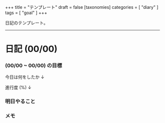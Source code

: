 +++
title = "テンプレート"
draft = false
[taxonomies]
  categories = [ "diary" ]
  tags = [ "goal" ]
+++

日記のテンプレート。

-----

# 日記 (00/00)

### (00/00 ~ 00/00) の目標

今日は何をしたか ↓

進行度 (%) ↓

### 明日やること

### メモ
